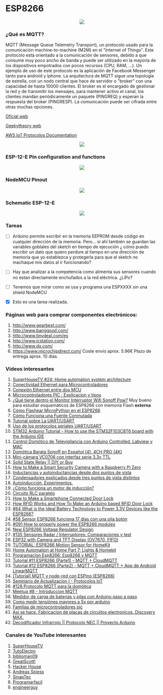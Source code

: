 # ESP8266
<p align="center" ><img src="https://github.com/icastillejogomez/ESP8266/blob/master/NodeMCU_12_E_picture.jpg"></p>

### ¿Qué es MQTT?

MQTT (Message Queue Telemetry Transport), un protocolo usado para la comunicación machine-to-machine (M2M) en el "Internet of Things". Este protocolo está orientado a la comunicación de sensores, debido a que consume muy poco ancho de banda y puede ser utilizado en la mayoría de los dispositivos empotrados con pocos recursos (CPU, RAM, …). Un ejemplo de uso de este protocolo es la aplicación de Facebook Messenger tanto para android y Iphone. La arquitectura de MQTT sigue una topología de estrella, con un nodo central que hace de servidor o "broker" con una capacidad de hasta 10000 clientes. El broker es el encargado de gestionar la red y de transmitir los mensajes, para mantener activo el canal, los clientes mandan periódicamente un paquete (PINGREQ) y esperan la respuesta del broker (PINGRESP). La comunicación puede ser cifrada entre otras muchas opciones.

[Oficial web](mqtt.org)

[Geekytheory web](https://geekytheory.com/que-es-mqtt)

[AWS IoT Protocolos Documentation](https://docs.aws.amazon.com/es_es/iot/latest/developerguide/protocols.html)

<p align="center" ><img src="https://geekytheory.com/wp-content/uploads/2015/05/topologia.png"></p>

### ESP-12-E Pin configuration and functions

<p align="center" ><img src="https://github.com/icastillejogomez/ESP8266/blob/master/esp-12_pindef.png"></p>

### NodeMCU Pinout

<p align="center" ><img src="https://github.com/icastillejogomez/ESP8266/blob/master/nodemcu_pins.png"></p>

### Schematic ESP-12-E

<p align="center" ><img src="https://github.com/icastillejogomez/ESP8266/blob/master/schematic_esp-12e.png"></p>

### Tareas

- [ ] Arduino permite escribir en la memoria EEPROM desde código en cualquier dirección de la memoria. Pero... si ahí también se guardan las variables goblales del sketch en tiempo de ejecución ¿ cómo puedo escribir un dato que quiero perdure al tiempo en una dirección de memoria que yo establezca y protegerla para que el sketch no machaque mis datos al ir funcionando?

- [ ] Hay que analizar a la competencia como alimenta sus sensores cuando no estan directamente enchufados a la red eléctrica. ¿LiPo?

- [ ] Tenemos que mirar como se usa y programa una ESPXXXX sin una shield NodeMCU

- [x] Esto es una tarea realizada.

### Páginas web para comprar componentes electrónicos:

1. http://www.gearbest.com/
2. http://www.banggood.com/
3. http://www.tinydeal.com/es
4. http://www.icstation.com/
5. http://www.dx.com/
5. https://www.microchipdirect.com/ Coste envio aprox. 5.96€ Plazo de entrega aprox. 10 días.

### Videos interesantes

1. [SuperHouseTV #24: Home automation system architecture](https://www.youtube.com/watch?v=vL54JfldB4Y)
2. [Conectividad Ethernet para Microcontroladores](https://www.youtube.com/watch?v=1yh8d4ocX64)
3. [Conexión Ethernet entre dos MCU](https://www.youtube.com/watch?v=zVTO4wj2UCA)
4. [Microcontroladores PIC : Explicacion y tipos](https://www.youtube.com/watch?v=pgUAigz_UXo)
5. [¿Qué tiene dentro el Monitor Interruptor Wifi Sonoff Pow?](https://www.youtube.com/watch?v=I2yDMbnsstg) Muy bueno para estudiar esquemáticos de ESP8266 con memoria Flash **externa**
6. [Cómo Flashear MicroPython en el ESP8266](https://www.youtube.com/watch?v=6GDvGe1D_0I)
7. [Cómo Funciona una Fuente Conmutada](https://www.youtube.com/watch?v=nT3KajChQuA)
8. [Tutorial sobre La UART/USART](https://www.youtube.com/watch?v=dGDaWapeaw4)
9. [Uso de los protocolos seriales UART/USART](https://www.youtube.com/watch?v=hrlXZzTca6M)
10. [STM32 Arduino Tutorial - How to use the STM32F103C8T6 board with the Arduino IDE](https://www.youtube.com/watch?v=K-jYSysmw9w)
11. [Control Domótico de Televigilancia con Arduino Controlled, Labview y MAC](https://www.youtube.com/watch?v=0Scb8qG2V-Y)
12. [Domótica Barata Sonoff en Español (4). 4CH PRO (4K)](https://www.youtube.com/watch?v=5eO1B4YzFeg)
13. [Mini-cámara VC0706 con interfaz serie 3.3v TTL](https://www.youtube.com/watch?v=28Eoqpn_GRY)
14. [Solid State Relay || DIY or Buy](https://www.youtube.com/watch?v=2UtL2uAYCUA)
15. [How to Make a Smart Security Camera with a Raspberry Pi Zero](https://www.youtube.com/watch?v=Y2QFu-tTvTI)
16. [Inductancias y autoinductancias desde dos puntos de vista](https://www.youtube.com/watch?v=3Pynb1cRaf8)
17. [Condensadores explicados desde tres puntos de vista distintos](https://www.youtube.com/watch?v=XnojEItGA2U)
18. [Autoinducción. Experimentos.](https://www.youtube.com/watch?v=08K8oXa9Qa8)
19. [¿Cómo funciona un motor de inducción?](https://www.youtube.com/watch?v=OlTDyL6ZPOY)
20. [Circuito RLC paralelo](https://www.youtube.com/watch?v=cmdr2vfETfU)
21. [How to Make a Smartphone Connected Door Lock](https://www.youtube.com/watch?v=bAcK80fm1_0)
22. [How RFID Works and How To Make an Arduino based RFID Door Lock](https://www.youtube.com/watch?v=QSx778Gr6Y4)
23. [#64 What is the Ideal Battery Technology to Power 3.3V Devices like the ESP8266?](https://www.youtube.com/watch?v=heD1zw3bMhw)
24. [#58 Sensor ESP8266 funciona 17 días con una pila botón](https://www.youtube.com/watch?v=IYuYTfO6iOs)
25. [#091 How to properly power the ESP8266 modules](https://www.youtube.com/watch?v=wf_msvWv1jk)
26. [New ESP8266 Voltage Regulator Design](https://www.youtube.com/watch?v=J66_8P043ko)
27. [#135 Sensores Radar / Interruptores: Comparaciones y test](https://www.youtube.com/watch?v=9WiJJgIi3W0)
28. [ESP32 with Camera and TFT Display (OV7670, FIFO)](https://www.youtube.com/watch?v=v_8XifFcpaI)
29. [TUTORIAL: ESP8266 Motion Sensor for HomeKit](https://www.youtube.com/watch?v=wA10w_zZ-Mo)
30. [Home Automation at Home Part 7: Lights & Homekit](https://www.youtube.com/watch?v=4jq-FLmUCP8)
31. [Programacion Esp8266: Esp8266 y MQTT](https://www.youtube.com/watch?v=LfWJC-AZBaU)
32. [Tutorial #11 ESP8266 (Parte1) - MQTT + CloudMQTT](https://www.youtube.com/watch?v=MD2pw21HAA8)
33. [Tutorial #12 ESP8266 (Parte2) - MQTT + CloudMQTT + App de Android LinearMQTT](https://www.youtube.com/watch?v=MuTaFhuMdAo)
34. [[Tutorial] MQTT y node-red con ESPino (ESP8266)](https://www.youtube.com/watch?v=2Ii-sJRL7oA)
35. [Seminario de Actualizacion I - Protocolos IoT](https://www.youtube.com/watch?v=9QVHpgcF0yU)
36. [#128 Protocolo MQTT para la domótica](https://www.youtube.com/watch?v=RVccNv3CXc8)
37. [Meetup #8 - Introduccion MQTT](https://www.youtube.com/watch?v=J39kKnJLTRU)
38. [Medidor de carga de baterías y pilas con Arduino paso a paso](https://www.youtube.com/watch?v=mBp5NaivDGk)
39. [Como medir tensiónes mayores a 5v por arduino](https://www.youtube.com/watch?v=nW30cV6_I5o)
40. [Familias de microcontroladores pic](https://www.youtube.com/watch?v=j4Kds3unZIo)
41. [Asi se hace. Fabricacion de placas de circuitos electronicos. Discovery MAX.](https://www.youtube.com/watch?v=LqaRELYZ1yE)
42. [Decodificador Infrarrojo || Protocolo NEC || Proyecto Arduino](https://www.youtube.com/watch?v=QujD8Lo7-3Q)


### Canales de YouTube interesantes

1. [SuperHouseTV](https://www.youtube.com/channel/UC75HTMhqVZs0sPOMTMQqI9g)
2. [TutoElectro](https://www.youtube.com/channel/UC-sYiyzPbjIGW8wMye9tbIw)
3. [biblioman09](https://www.youtube.com/channel/UC9OHtNnklTrMj9pDu4XiVRQ)
4. [GreatScott!](https://www.youtube.com/channel/UC6mIxFTvXkWQVEHPsEdflzQ)
5. [Hacker House](https://www.youtube.com/channel/UCEcNXmr7DYq1XxpWHSxaN0w)
6. [Andreas Spiess](https://www.youtube.com/channel/UCu7_D0o48KbfhpEohoP7YSQ)
7. [SinapTec](https://www.youtube.com/channel/UC8o-svyM8REGaJknduXI74Q)
8. [Programarfacil](https://www.youtube.com/channel/UCSGPM_kJJ6jiTG4_y_mJXLA)
9. [engineerguy](https://www.youtube.com/channel/UC2bkHVIDjXS7sgrgjFtzOXQ)
